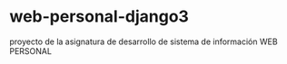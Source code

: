 # web-personal-django3
proyecto de la asignatura de desarrollo  de sistema de información WEB PERSONAL
